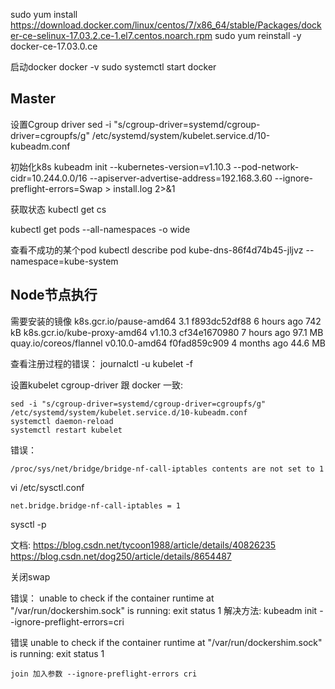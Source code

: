 sudo yum install https://download.docker.com/linux/centos/7/x86_64/stable/Packages/docker-ce-selinux-17.03.2.ce-1.el7.centos.noarch.rpm
sudo yum reinstall -y docker-ce-17.03.0.ce

启动docker
docker -v
sudo systemctl start docker

## Master
设置Cgroup driver
sed -i "s/cgroup-driver=systemd/cgroup-driver=cgroupfs/g" /etc/systemd/system/kubelet.service.d/10-kubeadm.conf

初始化k8s
kubeadm init   --kubernetes-version=v1.10.3   --pod-network-cidr=10.244.0.0/16   --apiserver-advertise-address=192.168.3.60 --ignore-preflight-errors=Swap > install.log 2>&1

获取状态
kubectl get cs

kubectl get pods --all-namespaces -o wide

查看不成功的某个pod
kubectl describe pod kube-dns-86f4d74b45-jljvz --namespace=kube-system


## Node节点执行

需要安装的镜像
k8s.gcr.io/pause-amd64        3.1                 f893dc52df88        6 hours ago         742 kB
k8s.gcr.io/kube-proxy-amd64   v1.10.3             cf34e1670980        7 hours ago         97.1 MB
quay.io/coreos/flannel        v0.10.0-amd64       f0fad859c909        4 months ago        44.6 MB


查看注册过程的错误：
journalctl -u kubelet -f

设置kubelet cgroup-driver 跟 docker 一致:
```
sed -i "s/cgroup-driver=systemd/cgroup-driver=cgroupfs/g" /etc/systemd/system/kubelet.service.d/10-kubeadm.conf
systemctl daemon-reload
systemctl restart kubelet
```


错误：
```
/proc/sys/net/bridge/bridge-nf-call-iptables contents are not set to 1
```

vi /etc/sysctl.conf
```
net.bridge.bridge-nf-call-iptables = 1
```
sysctl -p

文档:
https://blog.csdn.net/tycoon1988/article/details/40826235
https://blog.csdn.net/dog250/article/details/8654487


关闭swap


错误：
unable to check if the container runtime at "/var/run/dockershim.sock" is running: exit status 1
解决方法:
kubeadm init --ignore-preflight-errors=cri


错误
unable to check if the container runtime at "/var/run/dockershim.sock" is running: exit status 1

```
join 加入参数 --ignore-preflight-errors cri
```
